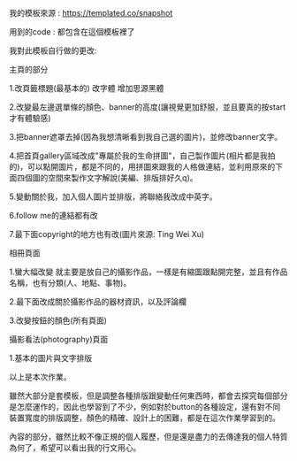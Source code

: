 我的模板來源 : https://templated.co/snapshot

用到的code : 都包含在這個模板裡了

我對此模板自行做的更改:

主頁的部分

1.改頁籤標題(最基本的) 改字體 增加思源黑體

2.改變最左邊選單條的顏色、banner的高度(讓視覺更加舒服，並且要真的按start才有體驗感)

3.把banner遮罩去掉(因為我想清晰看到我自己選的圖片)，並修改banner文字。

4.把首頁gallery區域改成"專屬於我的生命拼圖"，自己製作圖片(相片都是我拍的)，可以點開圖片，都是不同的，用拼圖來跟我的人格做連結，並利用原來的下面四個圖的空間來製作文字解說(美編、排版排好久q)。

5.變動關於我，加入個人圖片並排版，將聯絡我改成中英字。

6.follow me的連結都有改

7.最下面copyright的地方也有改(圖片來源: Ting Wei Xu)

相冊頁面

1.蠻大幅改變  就主要是放自己的攝影作品，一樣是有縮圖跟點開完整，並且有作品名稱，也有分類(人、地點、事物)。

2.最下面改成關於攝影作品的器材資訊，以及評論欄

3.改變按鈕的顏色(所有頁面)

攝影看法(photography)頁面

1.基本的圖片與文字排版



以上是本次作業。

雖然大部分是套模板，但是調整各種排版跟變動任何東西時，都會去探究每個部分是怎麼運作的，因此也學習到了不少，例如對於button的各種設定，還有對不同裝置寬度的排版調整，顏色的精確、設計上的困難，都是在這次作業學習到的。

內容的部分，雖然比較不像正規的個人履歷，但是還是盡力的去傳達我的個人特質為何了，希望可以看出我的行文用心。

 





